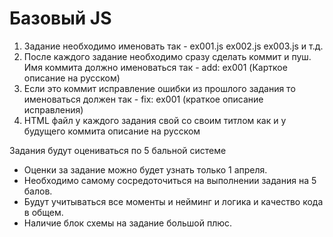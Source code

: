 # Базовый JS

1. Задание необходимо именовать так - ex001.js ex002.js ex003.js и т.д.
2. После каждого задание необходимо сразу сделать коммит и пуш. Имя коммита должно именоваться так - add: ex001 (Карткое описание на русском)
3. Если это коммит исправление ошибки из прошлого задания то именоваться должен так - fix: ex001 (краткое описание исправления)
4. HTML файл у каждого задания свой со своим титлом как и у будущего коммита описание на русском

Задания будут оцениваться по 5 бальной системе

-   Оценки за задание можно будет узнать только 1 апреля.
-   Необходимо самому сосредоточиться на выполнении задания на 5 балов.
-   Будут учитываться все моменты и нейминг и логика и качество кода в общем.
-   Наличие блок схемы на задание большой плюс.
